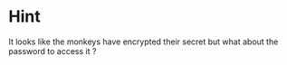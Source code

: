 # Hint

It looks like the monkeys have encrypted their secret but what about the password to access it ?
